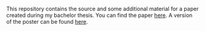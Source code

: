 
This repository contains the source and some additional material for a paper created during my bachelor thesis.
You can find the paper [here](https://ceur-ws.org/Vol-3515/paper-5.pdf). A version of the poster can be found [here](https://raw.githubusercontent.com/rolandbernard/paper-axiom-weakening/main/poster.pdf).
